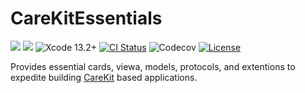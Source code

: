 # CareKitEssentials

[![](https://img.shields.io/endpoint?url=https%3A%2F%2Fswiftpackageindex.com%2Fapi%2Fpackages%2Fnetreconlab%2FCareKitEssentials%2Fbadge%3Ftype%3Dswift-versions)](https://swiftpackageindex.com/netreconlab/CareKitEssentials)
[![](https://img.shields.io/endpoint?url=https%3A%2F%2Fswiftpackageindex.com%2Fapi%2Fpackages%2Fnetreconlab%2FCareKitEssentials%2Fbadge%3Ftype%3Dplatforms)](https://swiftpackageindex.com/netreconlab/CareKitEssentials)
![Xcode 13.2+](https://img.shields.io/badge/xcode-13.2%2B-blue.svg)
[![CI Status](https://github.com/netreconlab/CareKitEssentials/workflows/ci/badge.svg?branch=main)](https://github.com/netreconlab/CareKitEssentials/actions?query=workflow%3Aci)
![Codecov](https://codecov.io/gh/netreconlab/CareKitEssentials/branches/main/graph/badge.svg)
[![License](https://img.shields.io/badge/license-Apache%202.0-blue.svg)](https://github.com/netreconlab/ParseCareKit/#license)

Provides essential cards, viewa, models, protocols, and extentions to expedite building [CareKit](https://github.com/carekit-apple/CareKit) based applications.
